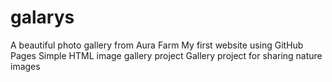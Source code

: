 # galarys
A beautiful photo gallery from Aura Farm  My first website using GitHub Pages  Simple HTML image gallery project  Gallery project for sharing nature images

